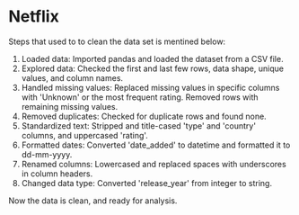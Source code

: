 # Netflix
Steps that used to to clean the data set is mentined below:

1. Loaded data: Imported pandas and loaded the dataset from a CSV file.
2. Explored data: Checked the first and last few rows, data shape, unique values, and column names.
3. Handled missing values: Replaced missing values in specific columns with 'Unknown' or the most frequent rating. Removed rows with remaining missing values.
4. Removed duplicates: Checked for duplicate rows and found none.
5. Standardized text: Stripped and title-cased 'type' and 'country' columns, and uppercased 'rating'.
6. Formatted dates: Converted 'date_added' to datetime and formatted it to dd-mm-yyyy.
7. Renamed columns: Lowercased and replaced spaces with underscores in column headers.
8. Changed data type: Converted 'release_year' from integer to string.

Now the data is clean, and ready for analysis.
